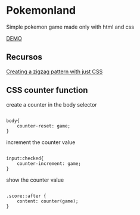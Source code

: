 # Pokemonland
Simple pokemon game made only with html and css

[DEMO](https://jsemalvarez.github.io/pokemonland/)

## Recursos 

[Creating a zigzag pattern with just CSS](https://dev.to/cchana/explained-creating-a-zigzag-pattern-with-just-css-13g1)


## CSS counter function

create a counter in the body selector
```

body{
    counter-reset: game;
}

```

increment the counter value
```

input:checked{
    counter-increment: game;
}

```
show the counter value
```

.score::after {
    content: counter(game);
}

```
